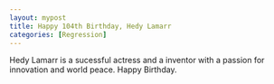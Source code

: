 ```yaml
---
layout: mypost
title: Happy 104th Birthday, Hedy Lamarr
categories: [Regression]
---
```


Hedy Lamarr is a sucessful actress and a inventor with a passion for innovation and world peace. Happy Birthday. 
